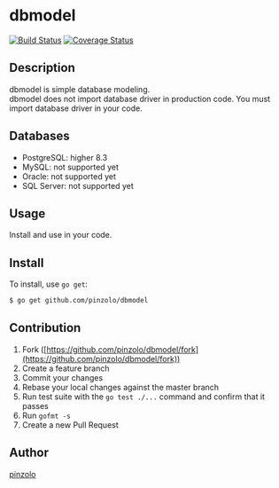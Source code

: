 # dbmodel

[![Build Status](https://travis-ci.org/pinzolo/dbmodel.png)](http://travis-ci.org/pinzolo/dbmodel)
[![Coverage Status](https://coveralls.io/repos/github/pinzolo/dbmodel/badge.svg?branch=master)](https://coveralls.io/github/pinzolo/dbmodel?branch=master)

## Description

dbmodel is simple database modeling.  
dbmodel does not import database driver in production code. You must import database driver in your code.

## Databases

* PostgreSQL: higher 8.3
* MySQL: not supported yet
* Oracle: not supported yet
* SQL Server: not supported yet

## Usage

Install and use in your code.

## Install

To install, use `go get`:

```bash
$ go get github.com/pinzolo/dbmodel
```

## Contribution

1. Fork ([https://github.com/pinzolo/dbmodel/fork](https://github.com/pinzolo/dbmodel/fork))
1. Create a feature branch
1. Commit your changes
1. Rebase your local changes against the master branch
1. Run test suite with the `go test ./...` command and confirm that it passes
1. Run `gofmt -s`
1. Create a new Pull Request

## Author

[pinzolo](https://github.com/pinzolo)
